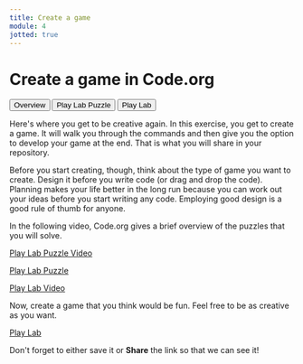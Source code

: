 ```yaml
---
title: Create a game
module: 4
jotted: true
---
```


# Create a game in Code.org

<div class="tab">
  <button class="tablinks active" onclick="openTab(event, 'Overview')">Overview</button>
   <button class="tablinks" onclick="openTab(event, 'Puzzle')">Play Lab Puzzle</button>
    <button class="tablinks" onclick="openTab(event, 'Lab')">Play Lab</button>
</div>

<!-- Tab content -->
<div id="Overview" class="tabcontent" style="display:block">

<p>Here's where you get to be creative again.  In this exercise, you get to create a game.  It will walk you through the commands and then give you the option to develop your game at the end.  That is what you will share in your repository.</p>

<p>Before you start creating, though, think about the type of game you want to create.  Design it before you write code (or drag and drop the code).  Planning makes your life better in the long run because you can work out your ideas before you start writing any code.  Employing good design is a good rule of thumb for anyone.</p>
</div>

<div id="Puzzle" class="tabcontent">

<p>In the following video, Code.org gives a brief overview of the puzzles that you will solve.</p>

<p><a href="//www.youtube.com/embed/GVl6cLxMmTs" data-lity>Play Lab Puzzle Video</a></p>

<p><a href="https://studio.code.org/s/course3/stage/17/puzzle/1" target="_new">Play Lab Puzzle</a></p>
</div>

<div id="Lab" class="tabcontent">

<p><a href="//www.youtube.com/embed/YR1S9MzbSbw" data-lity>Play Lab Video</a></p>

<p>Now, create a game that you think would be fun.  Feel free to be as creative as you want.</p>

<p><a href="https://studio.code.org/projects/playlab/" target="_new">Play Lab</a></p>

<p>Don't forget to either save it or <b>Share</b> the link so that we can see it!</p>
</div>